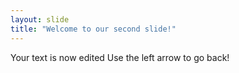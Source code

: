 ```yaml
---
layout: slide
title: "Welcome to our second slide!"
---
```

Your text is now edited
Use the left arrow to go back!
